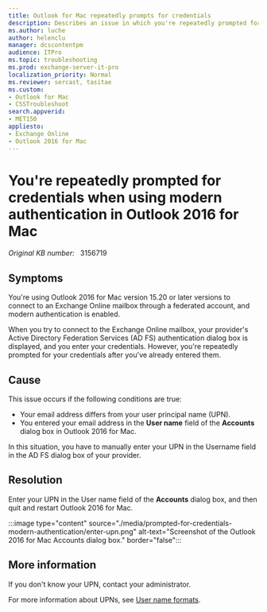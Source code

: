 ```yaml
---
title: Outlook for Mac repeatedly prompts for credentials
description: Describes an issue in which you're repeatedly prompted for your credentials in Outlook for Mac version 15.21 when you use a federated account and modern authentication is enabled. Provides a resolution.
ms.author: luche
author: helenclu
manager: dcscontentpm
audience: ITPro
ms.topic: troubleshooting
ms.prod: exchange-server-it-pro
localization_priority: Normal
ms.reviewer: sercast, tasitae
ms.custom: 
- Outlook for Mac
- CSSTroubleshoot
search.appverid:
- MET150
appliesto:
- Exchange Online
- Outlook 2016 for Mac
---
```

# You're repeatedly prompted for credentials when using modern authentication in Outlook 2016 for Mac

_Original KB number:_ &nbsp; 3156719

## Symptoms

You're using Outlook 2016 for Mac version 15.20 or later versions to connect to an Exchange Online mailbox through a federated account, and modern authentication is enabled.

When you try to connect to the Exchange Online mailbox, your provider's Active Directory Federation Services (AD FS) authentication dialog box is displayed, and you enter your credentials. However, you're repeatedly prompted for your credentials after you've already entered them.

## Cause

This issue occurs if the following conditions are true:

- Your email address differs from your user principal name (UPN).
- You entered your email address in the **User name** field of the **Accounts** dialog box in Outlook 2016 for Mac.

In this situation, you have to manually enter your UPN in the Username field in the AD FS dialog box of your provider.

## Resolution

Enter your UPN in the User name field of the **Accounts** dialog box, and then quit and restart Outlook 2016 for Mac.

:::image type="content" source="./media/prompted-for-credentials-modern-authentication/enter-upn.png" alt-text="Screenshot of the Outlook 2016 for Mac Accounts dialog box." border="false":::

## More information

If you don't know your UPN, contact your administrator.

For more information about UPNs, see [User name formats](/windows/win32/secauthn/user-name-formats).
